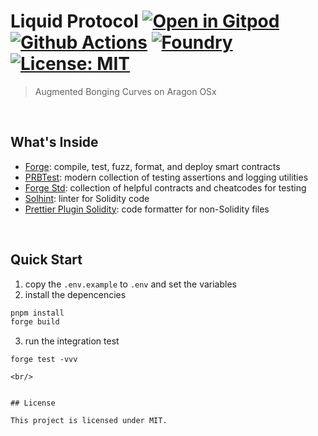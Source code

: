 # Liquid Protocol [![Open in Gitpod][gitpod-badge]][gitpod] [![Github Actions][gha-badge]][gha] [![Foundry][foundry-badge]][foundry] [![License: MIT][license-badge]][license]

[gitpod]: https://gitpod.io/#https://github.com/DAOBox/liquid-protocol
[gitpod-badge]: https://img.shields.io/badge/Gitpod-Open%20in%20Gitpod-FFB45B?logo=gitpod
[gha]: https://github.com/DAOBox/liquid-protocol/actions
[gha-badge]: https://github.com/DAOBox/liquid-protocol/actions/workflows/ci.yml/badge.svg
[foundry]: https://getfoundry.sh/
[foundry-badge]: https://img.shields.io/badge/Built%20with-Foundry-FFDB1C.svg
[license]: https://opensource.org/licenses/MIT
[license-badge]: https://img.shields.io/badge/License-MIT-blue.svg

> Augmented Bonging Curves on Aragon OSx

<br/>

## What's Inside

- [Forge](https://github.com/foundry-rs/foundry/blob/master/forge): compile, test, fuzz, format, and
  deploy smart contracts
- [PRBTest](https://github.com/PaulRBerg/prb-test): modern collection of testing assertions and
  logging utilities
- [Forge Std](https://github.com/foundry-rs/forge-std): collection of helpful contracts and
  cheatcodes for testing
- [Solhint](https://github.com/protofire/solhint): linter for Solidity code
- [Prettier Plugin Solidity](https://github.com/prettier-solidity/prettier-plugin-solidity): code
  formatter for non-Solidity files

<br/>

## Quick Start

1. copy the `.env.example` to `.env` and set the variables
2. install the depencencies 
```bash
pnpm install
forge build
```
3. run the integration test 
```
forge test -vvv 

<br/>


## License

This project is licensed under MIT.
